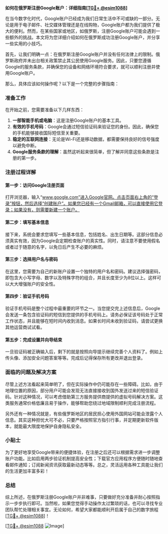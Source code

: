**如何在俄罗斯注册Google账户：详细指南[[TG💪+ @esim1088](https://t.me/s/esim1088)]**

在当今数字化时代，Google账户已经成为我们日常生活中不可或缺的一部分。无论是用于电子邮件、社交媒体管理还是在线购物，Google账户都为我们提供了极大的便利。然而，在某些国家或地区，如俄罗斯，注册Google账户可能会遇到一些额外的挑战。本文将为您详细介绍如何在俄罗斯成功注册Google账户，并分享一些实用的小技巧。

首先，让我们明确一点：在俄罗斯注册Google账户并没有任何法律上的限制。俄罗斯政府并未出台相关政策禁止其公民使用Google服务。因此，只要您遵循Google的服务条款，并确保您的设备和网络环境符合要求，就可以顺利注册并使用Google账户。

那么，具体应该如何操作呢？以下是一个完整的步骤指南：

### 准备工作

在开始之前，您需要准备以下几样东西：
1. **一部智能手机或电脑**：这是注册Google账户的基本工具。
2. **有效的手机号码**：Google会通过短信验证码来验证您的身份。因此，确保您的手机能够接收国际短信至关重要。
3. **稳定的互联网连接**：无论是Wi-Fi还是移动数据，都需要保持良好的信号强度以避免中断。
4. **Google服务条款的理解**：虽然这听起来很简单，但了解并同意这些条款是注册的第一步。

### 注册过程详解

#### 第一步：访问Google注册页面

打开浏览器，输入“www.google.com”进入Google官网。点击页面右上角的“登录”按钮，然后选择“创建账户”。如果您已经有一个Gmail邮箱，可以直接使用它登录；如果没有，则需要新建一个账户。

#### 第二步：填写基本信息

接下来，系统会要求您填写一些基本信息，包括姓名、出生日期等。这部分信息必须真实有效，因为Google会定期检查账户的真实性。同时，请注意不要使用假名或者过于随意的名字，以免日后产生不必要的麻烦。

#### 第三步：选择用户名与密码

在这里，您需要为自己的新账户设置一个独特的用户名和密码。建议选择强密码，即包含大小写字母、数字以及特殊字符的组合，并且长度至少为8位以上。这样可以大大增强账户的安全性。

#### 第四步：验证手机号码

验证手机号码是整个过程中最重要的环节之一。当您提交完上述信息后，Google会发送一条包含验证码的短信到您提供的手机号码上。请务必保证该号码处于正常工作状态，并且能够在短时间内收到消息。如果长时间未收到验证码，请尝试更换其他运营商试试看。

#### 第五步：完成设置并向导结束

一旦验证码被正确输入后，剩下的就是按照向导提示继续完善个人资料了。例如上传头像、添加安全问题答案等等。完成后记得保存所有更改并退出登录。

### 面临的问题及解决方案

尽管上述方法看起来简单明了，但在实际操作中仍可能存在一些障碍。比如，由于地理位置的原因，部分用户可能会发现无法直接接收到国外发送过来的短信验证码。针对这种情况，可以考虑借助第三方服务提供商提供的虚拟号码解决方案。这类服务通常价格低廉且易于操作，能够帮助您绕过地域限制顺利完成注册流程。

另外还有一种情况就是，有些俄罗斯地区的居民担心使用外国网站可能会泄露个人信息。其实这种担忧大可不必，只要严格按照官方指引行事，并定期更新软件版本，就能最大限度地保护自身隐私安全。

### 小贴士

为了更好地享受Google带来的便捷体验，在注册之后还可以根据需求进一步调整账户功能。比如启用两步验证机制提高安全性；下载官方应用程序方便随时随地查看邮件通知；订阅新闻资讯获取最新动态等等。总之，灵活运用各种工具能让我们的生活更加丰富多彩！

### 总结

综上所述，在俄罗斯注册Google账户并非难事，只要做好充分准备并耐心按照指示一步步执行即可。当然啦，如果您觉得手动操作太过繁琐的话，也可以寻找专业团队帮忙处理相关事宜。无论如何，希望大家都能顺利开启属于自己的数字旅程[[TG💪+ @esim1088](https://t.me/s/esim1088)]！

[[TG💪+ @esim1088](https://t.me/s/esim1088) ![Image](https://i.postimg.cc/4NQfJmqS/Snipaste-2025-05-13-00-14-12.png)]